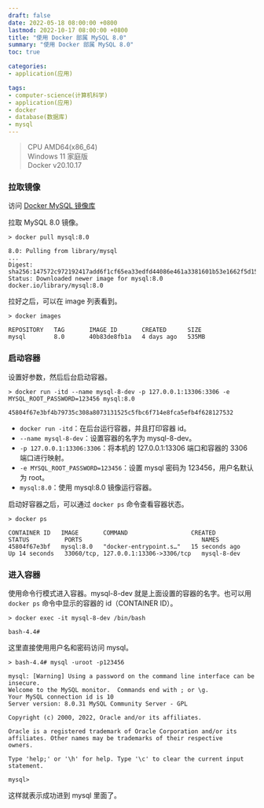 ```yaml
---
draft: false
date: 2022-05-18 08:00:00 +0800
lastmod: 2022-10-17 08:00:00 +0800
title: "使用 Docker 部属 MySQL 8.0"
summary: "使用 Docker 部属 MySQL 8.0"
toc: true

categories:
- application(应用)

tags:
- computer-science(计算机科学)
- application(应用)
- docker
- database(数据库)
- mysql
---
```


> CPU AMD64(x86_64)<br/>
> Windows 11 家庭版<br/>
> Docker v20.10.17

### 拉取镜像

访问 [Docker MySQL 镜像库](https://hub.docker.com/_/mysql/tags) 

拉取 MySQL 8.0 镜像。

```shell
> docker pull mysql:8.0

8.0: Pulling from library/mysql
...
Digest: sha256:147572c972192417add6f1cf65ea33edfd44086e461a3381601b53e1662f5d15
Status: Downloaded newer image for mysql:8.0
docker.io/library/mysql:8.0
```

拉好之后，可以在 image 列表看到。

```shell
> docker images

REPOSITORY   TAG       IMAGE ID       CREATED      SIZE
mysql        8.0       40b83de8fb1a   4 days ago   535MB
```

### 启动容器

设置好参数，然后后台启动容器。

```shell
> docker run -itd --name mysql-8-dev -p 127.0.0.1:13306:3306 -e MYSQL_ROOT_PASSWORD=123456 mysql:8.0

45804f67e3bf4b79735c308a8073131525c5fbc6f714e8fca5efb4f628127532
```

- `docker run -itd`：在后台运行容器，并且打印容器 id。
- `--name mysql-8-dev`：设置容器的名字为 mysql-8-dev。
- `-p 127.0.0.1:13306:3306`：将本机的 127.0.0.1:13306 端口和容器的 3306 端口进行映射。
- `-e MYSQL_ROOT_PASSWORD=123456`：设置 mysql 密码为 123456，用户名默认为 root。
- `mysql:8.0`：使用 mysql:8.0 镜像运行容器。

启动好容器之后，可以通过 `docker ps` 命令查看容器状态。
```shell
> docker ps

CONTAINER ID   IMAGE       COMMAND                  CREATED          STATUS          PORTS                                  NAMES
45804f67e3bf   mysql:8.0   "docker-entrypoint.s…"   15 seconds ago   Up 14 seconds   33060/tcp, 127.0.0.1:13306->3306/tcp   mysql-8-dev
```

### 进入容器

使用命令行模式进入容器。mysql-8-dev 就是上面设置的容器的名字。也可以用 `docker ps` 命令中显示的容器的 id（CONTAINER ID）。

```shell
> docker exec -it mysql-8-dev /bin/bash

bash-4.4# 
```

这里直接使用用户名和密码访问 mysql。

```shell
> bash-4.4# mysql -uroot -p123456

mysql: [Warning] Using a password on the command line interface can be insecure.
Welcome to the MySQL monitor.  Commands end with ; or \g.
Your MySQL connection id is 10
Server version: 8.0.31 MySQL Community Server - GPL

Copyright (c) 2000, 2022, Oracle and/or its affiliates.

Oracle is a registered trademark of Oracle Corporation and/or its
affiliates. Other names may be trademarks of their respective
owners.

Type 'help;' or '\h' for help. Type '\c' to clear the current input statement.

mysql>
```

这样就表示成功进到 mysql 里面了。
